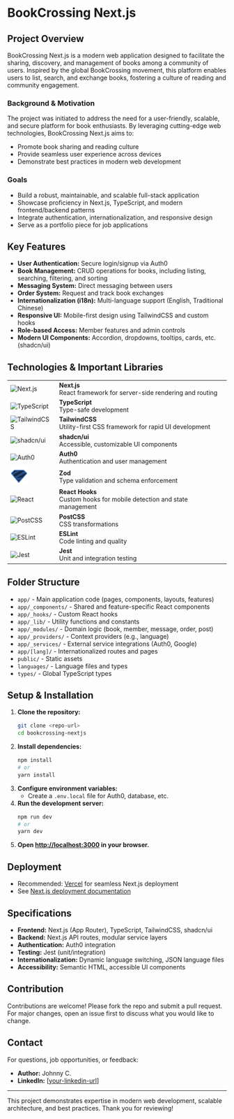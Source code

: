 # BookCrossing Next.js

## Project Overview

BookCrossing Next.js is a modern web application designed to facilitate the sharing, discovery, and management of books among a community of users. Inspired by the global BookCrossing movement, this platform enables users to list, search, and exchange books, fostering a culture of reading and community engagement.

### Background & Motivation

The project was initiated to address the need for a user-friendly, scalable, and secure platform for book enthusiasts. By leveraging cutting-edge web technologies, BookCrossing Next.js aims to:

- Promote book sharing and reading culture
- Provide seamless user experience across devices
- Demonstrate best practices in modern web development

### Goals

- Build a robust, maintainable, and scalable full-stack application
- Showcase proficiency in Next.js, TypeScript, and modern frontend/backend patterns
- Integrate authentication, internationalization, and responsive design
- Serve as a portfolio piece for job applications

## Key Features

- **User Authentication:** Secure login/signup via Auth0
- **Book Management:** CRUD operations for books, including listing, searching, filtering, and sorting
- **Messaging System:** Direct messaging between users
- **Order System:** Request and track book exchanges
- **Internationalization (i18n):** Multi-language support (English, Traditional Chinese)
- **Responsive UI:** Mobile-first design using TailwindCSS and custom hooks
- **Role-based Access:** Member features and admin controls
- **Modern UI Components:** Accordion, dropdowns, tooltips, cards, etc. (shadcn/ui)

## Technologies & Important Libraries

<table>
  <tr>
    <td><img src="https://raw.githubusercontent.com/vercel/next.js/canary/packages/app/logo.svg" alt="Next.js" width="40"/></td>
    <td><b>Next.js</b><br>React framework for server-side rendering and routing</td>
  </tr>
  <tr>
    <td><img src="https://raw.githubusercontent.com/microsoft/TypeScript/main/docs/static/logo.svg" alt="TypeScript" width="40"/></td>
    <td><b>TypeScript</b><br>Type-safe development</td>
  </tr>
  <tr>
    <td><img src="https://raw.githubusercontent.com/tailwindlabs/brand/master/tailwindcss-mark.svg" alt="TailwindCSS" width="40"/></td>
    <td><b>TailwindCSS</b><br>Utility-first CSS framework for rapid UI development</td>
  </tr>
  <tr>
    <td><img src="https://avatars.githubusercontent.com/u/139895814?s=200&v=4" alt="shadcn/ui" width="40"/></td>
    <td><b>shadcn/ui</b><br>Accessible, customizable UI components</td>
  </tr>
  <tr>
    <td><img src="https://cdn.auth0.com/blog/auth0-logo.svg" alt="Auth0" width="40"/></td>
    <td><b>Auth0</b><br>Authentication and user management</td>
  </tr>
  <tr>
    <td><img src="https://raw.githubusercontent.com/colinhacks/zod/master/logo.svg" alt="Zod" width="40"/></td>
    <td><b>Zod</b><br>Type validation and schema enforcement</td>
  </tr>
  <tr>
    <td><img src="https://react.dev/images/logo.svg" alt="React" width="40"/></td>
    <td><b>React Hooks</b><br>Custom hooks for mobile detection and state management</td>
  </tr>
  <tr>
    <td><img src="https://postcss.org/assets/logo.svg" alt="PostCSS" width="40"/></td>
    <td><b>PostCSS</b><br>CSS transformations</td>
  </tr>
  <tr>
    <td><img src="https://eslint.org/assets/images/logo.svg" alt="ESLint" width="40"/></td>
    <td><b>ESLint</b><br>Code linting and quality</td>
  </tr>
  <tr>
    <td><img src="https://jestjs.io/img/opengraph.png" alt="Jest" width="40"/></td>
    <td><b>Jest</b><br>Unit and integration testing</td>
  </tr>
</table>

## Folder Structure

- `app/` - Main application code (pages, components, layouts, features)
- `app/_components/` - Shared and feature-specific React components
- `app/_hooks/` - Custom React hooks
- `app/_lib/` - Utility functions and constants
- `app/_modules/` - Domain logic (book, member, message, order, post)
- `app/_providers/` - Context providers (e.g., language)
- `app/_services/` - External service integrations (Auth0, Google)
- `app/[lang]/` - Internationalized routes and pages
- `public/` - Static assets
- `languages/` - Language files and types
- `types/` - Global TypeScript types

## Setup & Installation

1. **Clone the repository:**
   ```bash
   git clone <repo-url>
   cd bookcrossing-nextjs
   ```
2. **Install dependencies:**
   ```bash
   npm install
   # or
   yarn install
   ```
3. **Configure environment variables:**
   - Create a `.env.local` file for Auth0, database, etc.
4. **Run the development server:**
   ```bash
   npm run dev
   # or
   yarn dev
   ```
5. **Open [http://localhost:3000](http://localhost:3000) in your browser.**

## Deployment

- Recommended: [Vercel](https://vercel.com/) for seamless Next.js deployment
- See [Next.js deployment documentation](https://nextjs.org/docs/app/building-your-application/deploying)

## Specifications

- **Frontend:** Next.js (App Router), TypeScript, TailwindCSS, shadcn/ui
- **Backend:** Next.js API routes, modular service layers
- **Authentication:** Auth0 integration
- **Testing:** Jest (unit/integration)
- **Internationalization:** Dynamic language switching, JSON language files
- **Accessibility:** Semantic HTML, accessible UI components

## Contribution

Contributions are welcome! Please fork the repo and submit a pull request. For major changes, open an issue first to discuss what you would like to change.

## Contact

For questions, job opportunities, or feedback:

- **Author:** Johnny C.
- **LinkedIn:** [[your-linkedin-url](https://www.linkedin.com/in/johnny-wychung/)]

---

This project demonstrates expertise in modern web development, scalable architecture, and best practices. Thank you for reviewing!
